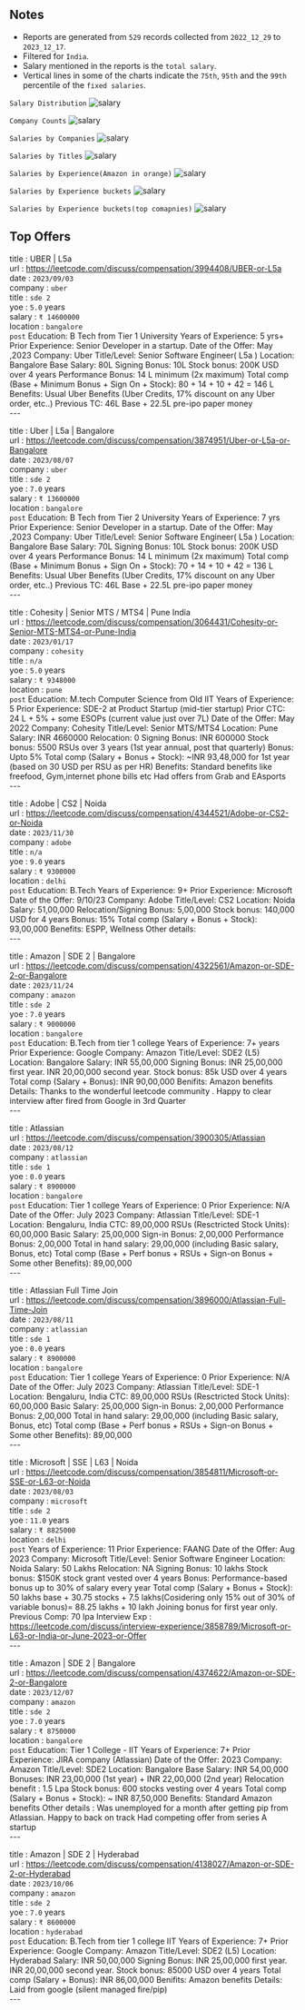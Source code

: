 ## Notes
- Reports are generated from `529` records collected from `2022_12_29` to `2023_12_17`.
- Filtered for `India`.<br>
- Salary mentioned in the reports is the `total salary`.<br>
- Vertical lines in some of the charts indicate the `75th`, `95th` and the `99th` percentile of the `fixed salaries`.<br>

`Salary Distribution`
![salary](../imgs/salary_distribution_dark_total.png)

`Company Counts`
![salary](../imgs/company_distribution_dark_total.png)

`Salaries by Companies`
![salary](../imgs/company_salary_distribution_dark_total.png)

`Salaries by Titles`
![salary](../imgs/title_salary_distribution_dark_total.png)

`Salaries by Experience(Amazon in orange)`
![salary](../imgs/yoe_salary_distribution_dark_total.png)

`Salaries by Experience buckets`
![salary](../imgs/yoebucket_salary_distribution_dark_total.png)

`Salaries by Experience buckets(top comapnies)`
![salary](../imgs/top_companies_salary_distribution_dark_total.png)

## Top Offers

title : UBER | L5a<br>url : https://leetcode.com/discuss/compensation/3994408/UBER-or-L5a<br>date : `2023/09/03`<br>company : `uber`<br>title : `sde 2`<br>yoe : `5.0` years<br>salary : `₹ 14600000`<br>location : `bangalore`<br>`post`
Education: B Tech from Tier 1 University
Years of Experience: 5 yrs+
Prior Experience: Senior Developer in a startup.
Date of the Offer: May ,2023
Company: Uber
Title/Level: Senior Software Engineer( L5a )
Location: Bangalore
Base Salary: 80L
Signing Bonus: 10L
Stock bonus: 200K USD over 4 years
Performance Bonus: 14 L minimum (2x maximum)
Total comp (Base + Minimum Bonus + Sign On + Stock): 80 + 14 + 10 + 42 = 146 L
Benefits: Usual Uber Benefits (Uber Credits, 17% discount on any Uber order, etc..)
Previous TC: 46L Base + 22.5L pre-ipo paper money<br>---

title : Uber | L5a | Bangalore<br>url : https://leetcode.com/discuss/compensation/3874951/Uber-or-L5a-or-Bangalore<br>date : `2023/08/07`<br>company : `uber`<br>title : `sde 2`<br>yoe : `7.0` years<br>salary : `₹ 13600000`<br>location : `bangalore`<br>`post`
Education: B Tech from Tier 2 University
Years of Experience: 7 yrs
Prior Experience: Senior Developer in a startup.
Date of the Offer: May ,2023
Company: Uber
Title/Level: Senior Software Engineer( L5a )
Location: Bangalore
Base Salary: 70L
Signing Bonus: 10L
Stock bonus: 200K USD over 4 years
Performance Bonus: 14 L minimum (2x maximum)
Total comp (Base + Minimum Bonus + Sign On + Stock): 70 + 14 + 10 + 42 = 136 L
Benefits: Usual Uber Benefits (Uber Credits, 17% discount on any Uber order, etc..)
Previous TC: 46L Base + 22.5L pre-ipo paper money<br>---

title : Cohesity | Senior MTS / MTS4 | Pune India<br>url : https://leetcode.com/discuss/compensation/3064431/Cohesity-or-Senior-MTS-MTS4-or-Pune-India<br>date : `2023/01/17`<br>company : `cohesity`<br>title : `n/a`<br>yoe : `5.0` years<br>salary : `₹ 9348000`<br>location : `pune`<br>`post`
Education: M.tech Computer Science from Old IIT
Years of Experience: 5
Prior Experience: SDE-2 at Product Startup (mid-tier startup)
Prior CTC: 24 L + 5% + some ESOPs (current value just over 7L)
Date of the Offer: May 2022
Company: Cohesity
Title/Level: Senior MTS/MTS4
Location: Pune
Salary: INR 4660000
Relocation: 0
Signing Bonus: INR 600000
Stock bonus: 5500 RSUs over 3 years (1st year annual, post that quarterly)
Bonus: Upto 5%
Total comp (Salary + Bonus + Stock): ~INR 93,48,000 for 1st year (based on 30 USD per RSU as per HR)
Benefits: Standard benefits like freefood, Gym,internet phone bills etc
Had offers from Grab and EAsports<br>---

title : Adobe | CS2 | Noida<br>url : https://leetcode.com/discuss/compensation/4344521/Adobe-or-CS2-or-Noida<br>date : `2023/11/30`<br>company : `adobe`<br>title : `n/a`<br>yoe : `9.0` years<br>salary : `₹ 9300000`<br>location : `delhi`<br>`post`
Education: B.Tech
Years of Experience: 9+
Prior Experience: Microsoft
Date of the Offer: 9/10/23
Company: Adobe
Title/Level: CS2
Location: Noida
Salary: 51,00,000
Relocation/Signing Bonus: 5,00,000
Stock bonus: 140,000 USD for 4 years
Bonus: 15%
Total comp (Salary + Bonus + Stock): 93,00,000
Benefits: ESPP, Wellness
Other details:<br>---

title : Amazon | SDE 2 | Bangalore<br>url : https://leetcode.com/discuss/compensation/4322561/Amazon-or-SDE-2-or-Bangalore<br>date : `2023/11/24`<br>company : `amazon`<br>title : `sde 2`<br>yoe : `7.0` years<br>salary : `₹ 9000000`<br>location : `bangalore`<br>`post`
Education: B.Tech from tier 1 college
Years of Experience: 7+ years
Prior Experience: Google
Company: Amazon
Title/Level: SDE2 (L5)
Location: Bangalore
Salary: INR 55,00,000
Signing Bonus: INR 25,00,000 first year. INR 20,00,000 second year.
Stock bonus: 85k USD over 4 years
Total comp (Salary + Bonus): INR 90,00,000
Benifits: Amazon benefits
Details: Thanks to the wonderful leetcode community . Happy to clear interview after fired from Google in 3rd Quarter<br>---

title : Atlassian<br>url : https://leetcode.com/discuss/compensation/3900305/Atlassian<br>date : `2023/08/12`<br>company : `atlassian`<br>title : `sde 1`<br>yoe : `0.0` years<br>salary : `₹ 8900000`<br>location : `bangalore`<br>`post`
Education: Tier 1 college
Years of Experience: 0
Prior Experience: N/A
Date of the Offer: July 2023
Company: Atlassian
Title/Level: SDE-1
Location: Bengaluru, India
CTC: 89,00,000
RSUs (Resctricted Stock Units): 60,00,000
Basic Salary: 25,00,000
Sign-in Bonus: 2,00,000
Performance Bonus: 2,00,000
Total in hand salary: 29,00,000 (including Basic salary, Bonus, etc)
Total comp (Base + Perf bonus + RSUs + Sign-on Bonus + Some other Benefits): 89,00,000<br>---

title : Atlassian Full Time Join<br>url : https://leetcode.com/discuss/compensation/3896000/Atlassian-Full-Time-Join<br>date : `2023/08/11`<br>company : `atlassian`<br>title : `sde 1`<br>yoe : `0.0` years<br>salary : `₹ 8900000`<br>location : `bangalore`<br>`post`
Education: Tier 1 college
Years of Experience: 0
Prior Experience: N/A
Date of the Offer: July 2023
Company: Atlassian
Title/Level: SDE-1
Location: Bengaluru, India
CTC: 89,00,000
RSUs (Resctricted Stock Units): 60,00,000
Basic Salary: 25,00,000
Sign-in Bonus: 2,00,000
Performance Bonus: 2,00,000
Total in hand salary: 29,00,000 (including Basic salary, Bonus, etc)
Total comp (Base + Perf bonus + RSUs + Sign-on Bonus + Some other Benefits): 89,00,000<br>---

title : Microsoft | SSE | L63 | Noida<br>url : https://leetcode.com/discuss/compensation/3854811/Microsoft-or-SSE-or-L63-or-Noida<br>date : `2023/08/03`<br>company : `microsoft`<br>title : `sde 2`<br>yoe : `11.0` years<br>salary : `₹ 8825000`<br>location : `delhi`<br>`post`
Years of Experience: 11
Prior Experience: FAANG
Date of the Offer: Aug 2023
Company: Microsoft
Title/Level: Senior Software Engineer
Location: Noida
Salary: 50 Lakhs
Relocation: NA
Signing Bonus: 10 lakhs
Stock bonus: $150K stock grant vested over 4 years
Bonus: Performance-based bonus up to 30% of salary every year
Total comp (Salary + Bonus + Stock): 50 lakhs base + 30.75 stocks + 7.5 lakhs(Cosidering only 15% out of 30% of variable bonus)= 88.25 lakhs + 10 lakh Joining bonus for first year only.
Previous Comp: 70 lpa
Interview Exp : https://leetcode.com/discuss/interview-experience/3858789/Microsoft-or-L63-or-India-or-June-2023-or-Offer<br>---

title : Amazon | SDE 2 | Bangalore<br>url : https://leetcode.com/discuss/compensation/4374622/Amazon-or-SDE-2-or-Bangalore<br>date : `2023/12/07`<br>company : `amazon`<br>title : `sde 2`<br>yoe : `7.0` years<br>salary : `₹ 8750000`<br>location : `bangalore`<br>`post`
Education: Tier 1 College - IIT
Years of Experience: 7+
Prior Experience: JIRA company (Atlassian)
Date of the Offer: 2023
Company: Amazon
Title/Level: SDE2
Location: Bangalore
Base Salary: INR 54,00,000
Bonuses: INR 23,00,000 (1st year) + INR 22,00,000 (2nd year)
Relocation benefit : 1.5 Lpa
Stock bonus: 600 stocks vesting over 4 years
Total comp (Salary + Bonus + Stock): ~ INR 87,50,000
Benefits: Standard Amazon benefits
Other details : Was unemployed for a month after getting pip from Atlassian. Happy to back on track
Had competing offer from series A startup<br>---

title : Amazon | SDE 2 | Hyderabad<br>url : https://leetcode.com/discuss/compensation/4138027/Amazon-or-SDE-2-or-Hyderabad<br>date : `2023/10/06`<br>company : `amazon`<br>title : `sde 2`<br>yoe : `7.0` years<br>salary : `₹ 8600000`<br>location : `hyderabad`<br>`post`
Education: B.Tech from tier 1 college IIT
Years of Experience: 7+
Prior Experience: Google
Company: Amazon
Title/Level: SDE2 (L5)
Location: Hyderabad
Salary: INR 50,00,000
Signing Bonus: INR 25,00,000 first year. INR 20,00,000 second year.
Stock bonus: 85000 USD over 4 years
Total comp (Salary + Bonus): INR 86,00,000
Benifits: Amazon benefits
Details: Laid from google (silent managed fire/pip)<br>---